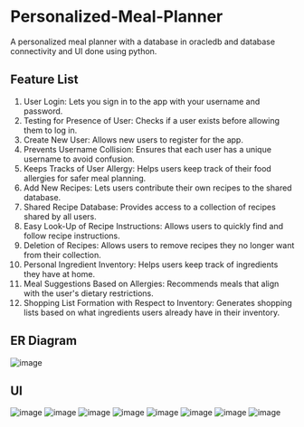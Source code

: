 # Personalized-Meal-Planner
A personalized meal planner with a database in oracledb and database connectivity and UI done using python.

## Feature List

1.	User Login: Lets you sign in to the app with your username and password.
2.	Testing for Presence of User: Checks if a user exists before allowing them to log in.
3.	Create New User: Allows new users to register for the app.
4.	Prevents Username Collision: Ensures that each user has a unique username to avoid confusion.
5.	Keeps Tracks of User Allergy: Helps users keep track of their food allergies for safer meal planning.
6.	Add New Recipes: Lets users contribute their own recipes to the shared database.
7.	Shared Recipe Database: Provides access to a collection of recipes shared by all users.
8.	Easy Look-Up of Recipe Instructions: Allows users to quickly find and follow recipe instructions.
9.	Deletion of Recipes: Allows users to remove recipes they no longer want from their collection.
10.	Personal Ingredient Inventory: Helps users keep track of ingredients they have at home.
11.	Meal Suggestions Based on Allergies: Recommends meals that align with the user's dietary restrictions.
12.	Shopping List Formation with Respect to Inventory: Generates shopping lists based on what ingredients users already have in their inventory.

## ER Diagram

![image](https://github.com/Apetun/Personalized-Meal-Planner/blob/main/ER.png)

## UI 

![image](https://github.com/Apetun/Personalized-Meal-Planner/blob/main/assets/UI/1.png)
![image](https://github.com/Apetun/Personalized-Meal-Planner/blob/main/assets/UI/2.png)
![image](https://github.com/Apetun/Personalized-Meal-Planner/blob/main/assets/UI/3.png)
![image](https://github.com/Apetun/Personalized-Meal-Planner/blob/main/assets/UI/4.png)
![image](https://github.com/Apetun/Personalized-Meal-Planner/blob/main/assets/UI/5.png)
![image](https://github.com/Apetun/Personalized-Meal-Planner/blob/main/assets/UI/6.png)
![image](https://github.com/Apetun/Personalized-Meal-Planner/blob/main/assets/UI/7.png)
![image](https://github.com/Apetun/Personalized-Meal-Planner/blob/main/assets/UI/8.png)
